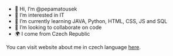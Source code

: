 - 👋 Hi, I’m @pepamatousek
- 👀 I’m interested in IT
- 🌱 I’m currently learning JAVA, Python, HTML, CSS, JS and SQL
- 💞️ I’m looking to collaborate on code
- 🌍 I come from Czech Republic

You can visit website about me in czech language [here](http://pepamatousek.cekuj.net/).

<!---
pepamatousek/pepamatousek is a ✨ special ✨ repository because its `README.md` (this file) appears on your GitHub profile.
You can click the Preview link to take a look at your changes.
--->
